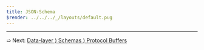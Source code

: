 ```yaml
---
title: JSON-Schema
$render: ../../../_/layouts/default.pug
---
```


---

➯ Next: [Data-layer &rangle; Schemas &rangle; Protocol Buffers](./docs/validation/protobuf)
